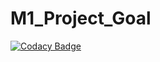# M1_Project_Goal
[![Codacy Badge](https://api.codacy.com/project/badge/Grade/618c0a7e60cb4cc588960cd70af06755)](https://app.codacy.com/gh/Pooojj/M1_Project_Goal?utm_source=github.com&utm_medium=referral&utm_content=Pooojj/M1_Project_Goal&utm_campaign=Badge_Grade_Settings)